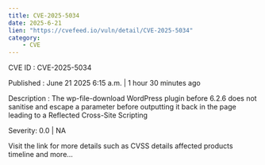 ```yaml
---
title: CVE-2025-5034
date: 2025-6-21
lien: "https://cvefeed.io/vuln/detail/CVE-2025-5034"
category:
    - CVE
---
```


CVE ID : CVE-2025-5034

Published :  June 21
2025
6:15 a.m. | 1 hour
30 minutes ago

Description : The wp-file-download WordPress plugin before 6.2.6 does not sanitise and escape a parameter before outputting it back in the page
leading to a Reflected Cross-Site Scripting

Severity: 0.0 | NA

Visit the link for more details
such as CVSS details
affected products
timeline
and more...
